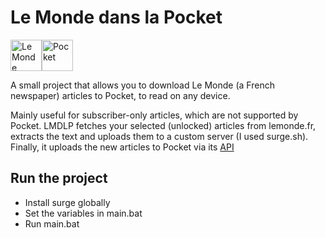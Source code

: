 # Le Monde dans la Pocket

<img src="https://user-images.githubusercontent.com/65445960/216357587-069e6154-8fb4-4c95-86ab-51378123dc92.png" alt="Le Monde" height="50"><img src="https://user-images.githubusercontent.com/65445960/216357659-cf699bf3-3f51-49c1-984f-26bb42ed38cf.png" alt="Pocket" height="50">

A small project that allows you to download Le Monde (a French newspaper) articles to Pocket, to read on any device.

Mainly useful for subscriber-only articles, which are not supported by Pocket. LMDLP fetches your selected (unlocked) articles from lemonde.fr, extracts the text and uploads them to a custom server (I used surge.sh). Finally, it uploads the new articles to Pocket via its [API](https://getpocket.com/developer/docs/overview)

## Run the project
- Install surge globally
- Set the variables in main.bat
- Run main.bat
